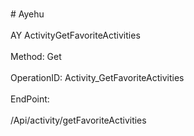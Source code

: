 <br>#     Ayehu</br>
<br>AY ActivityGetFavoriteActivities</br>
<br>Method: Get</br>
<br>OperationID: Activity_GetFavoriteActivities</br>
<br>EndPoint:</br>
<br>/Api/activity/getFavoriteActivities</br>
